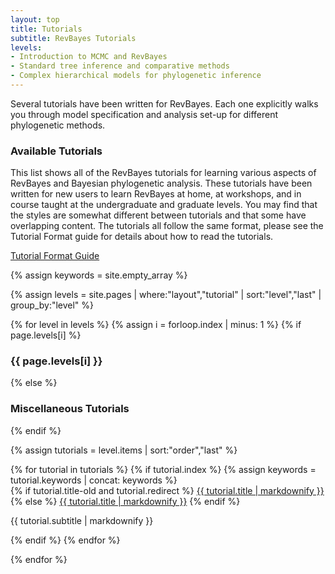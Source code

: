 ```yaml
---
layout: top
title: Tutorials
subtitle: RevBayes Tutorials
levels:
- Introduction to MCMC and RevBayes
- Standard tree inference and comparative methods
- Complex hierarchical models for phylogenetic inference
---
```


Several tutorials have been written for RevBayes. Each one explicitly walks you through model specification and analysis set-up for different phylogenetic methods.


### Available Tutorials

This list shows all of the RevBayes tutorials for learning various aspects of RevBayes and Bayesian phylogenetic analysis. 
These tutorials have been written for new users to learn RevBayes at home, at workshops, and in course taught at the undergraduate and graduate levels. 
You may find that the styles are somewhat different between tutorials and that some  have overlapping content. 
The tutorials all follow the same format, please see the Tutorial Format guide for details about how to read the tutorials.

<a href="{{ site.baseurl }}{% link tutorials/format.md %}" class="btn btn-info" role="button">Tutorial Format Guide</a>


{% assign keywords = site.empty_array %}

{% assign levels = site.pages | where:"layout","tutorial" | sort:"level","last" | group_by:"level" %}

{% for level in levels %}
{% assign i = forloop.index | minus: 1 %}
{% if page.levels[i] %}
<h3>{{ page.levels[i] }}</h3>
{% else %}
<h3>Miscellaneous Tutorials</h3>
{% endif %}

{% assign tutorials = level.items | sort:"order","last" %}

<div class="tutorialbox">
{% for tutorial in tutorials %}
{% if tutorial.index %}
{% assign keywords = tutorial.keywords | concat: keywords %}

<div class="tutorial {{ tutorial.keywords | join:' '}}">
{% if tutorial.title-old and tutorial.redirect %}
<a class="title" href="https://github.com/revbayes/revbayes_tutorial/raw/master/tutorial_TeX/{{ tutorial.title-old }}/{{ tutorial.title-old }}.pdf">{{ tutorial.title | markdownify }}</a>
{% else %}
<a class="title" href="{{ site.baseurl }}{{ tutorial.url }}">{{ tutorial.title | markdownify }}</a>
{% endif %}
<p class="subtitle" >{{ tutorial.subtitle | markdownify }}</p>
</div>
{% endif %}
{% endfor %}
</div>

{% endfor %}